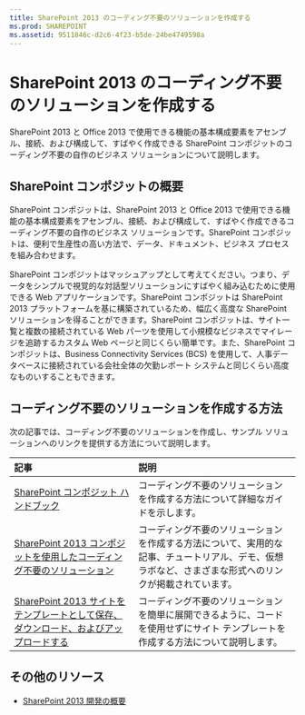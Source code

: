 ```yaml
---
title: SharePoint 2013 のコーディング不要のソリューションを作成する
ms.prod: SHAREPOINT
ms.assetid: 9511846c-d2c6-4f23-b5de-24be4749598a
---
```



# SharePoint 2013 のコーディング不要のソリューションを作成する
SharePoint 2013 と Office 2013 で使用できる機能の基本構成要素をアセンブル、接続、および構成して、すばやく作成できる SharePoint コンポジットのコーディング不要の自作のビジネス ソリューションについて説明します。
## SharePoint コンポジットの概要
<a name="bk_whatiscomposite"> </a>

SharePoint コンポジットは、SharePoint 2013 と Office 2013 で使用できる機能の基本構成要素をアセンブル、接続、および構成して、すばやく作成できるコーディング不要の自作のビジネス ソリューションです。SharePoint コンポジットは、便利で生産性の高い方法で、データ、ドキュメント、ビジネス プロセスを組み合わせます。
  
    
    
SharePoint コンポジットはマッシュアップとして考えてください。つまり、データをシンプルで視覚的な対話型ソリューションにすばやく組み込むために使用できる Web アプリケーションです。SharePoint コンポジットは SharePoint 2013 プラットフォームを基に構築されているため、幅広く高度な SharePoint ソリューションを得ることができます。SharePoint コンポジットは、サイト一覧と複数の接続されている Web パーツを使用して小規模なビジネスでマイレージを追跡するカスタム Web ページと同じくらい簡単です。また、SharePoint コンポジットは、Business Connectivity Services (BCS) を使用して、人事データベースに接続されている会社全体の欠勤レポート システムと同じくらい高度なものいすることもできます。
  
    
    

## コーディング不要のソリューションを作成する方法
<a name="bk_howtosfornocode"> </a>

次の記事では、コーディング不要のソリューションを作成し、サンプル ソリューションへのリンクを提供する方法について説明します。
  
    
    


|**記事**|**説明**|
|:-----|:-----|
| [SharePoint コンポジット ハンドブック](sharepoint-composites-handbook.md) <br/> |コーディング不要のソリューションを作成する方法について詳細なガイドを示します。  <br/> |
| [SharePoint 2013 コンポジットを使用したコーディング不要のソリューション](http://technet.microsoft.com/ja-jp/sharepoint/dn594430) <br/> |コーディング不要のソリューションを作成する方法について、実用的な記事、チュートリアル、デモ、仮想ラボなど、さまざまな形式へのリンクが掲載されています。  <br/> |
| [SharePoint 2013 サイトをテンプレートとして保存、ダウンロード、およびアップロードする](save-download-and-upload-a-sharepoint-2013-site-as-a-template.md) <br/> |コーディング不要のソリューションを簡単に展開できるように、コードを使用せずにサイト テンプレートを作成する方法について説明します。  <br/> |
   

## その他のリソース
<a name="bk_addresources"> </a>


-  [SharePoint 2013 開発の概要](sharepoint-2013-development-overview.md)
    
  

  
    
    

